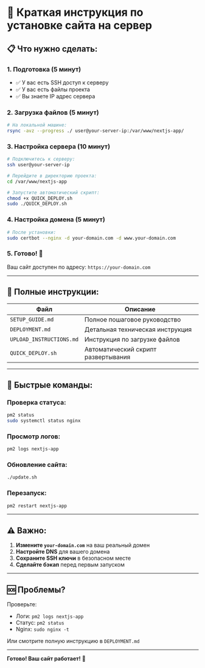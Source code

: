 # 🚀 Краткая инструкция по установке сайта на сервер

## 📋 Что нужно сделать:

### 1. Подготовка (5 минут)
- ✅ У вас есть SSH доступ к серверу
- ✅ У вас есть файлы проекта
- ✅ Вы знаете IP адрес сервера

### 2. Загрузка файлов (5 минут)
```bash
# На локальной машине:
rsync -avz --progress ./ user@your-server-ip:/var/www/nextjs-app/
```

### 3. Настройка сервера (10 минут)
```bash
# Подключитесь к серверу:
ssh user@your-server-ip

# Перейдите в директорию проекта:
cd /var/www/nextjs-app

# Запустите автоматический скрипт:
chmod +x QUICK_DEPLOY.sh
sudo ./QUICK_DEPLOY.sh
```

### 4. Настройка домена (5 минут)
```bash
# После установки:
sudo certbot --nginx -d your-domain.com -d www.your-domain.com
```

### 5. Готово! 🎉
Ваш сайт доступен по адресу: `https://your-domain.com`

---

## 📖 Полные инструкции:

| Файл | Описание |
|------|----------|
| `SETUP_GUIDE.md` | Полное пошаговое руководство |
| `DEPLOYMENT.md` | Детальная техническая инструкция |
| `UPLOAD_INSTRUCTIONS.md` | Инструкция по загрузке файлов |
| `QUICK_DEPLOY.sh` | Автоматический скрипт развертывания |

---

## 🔧 Быстрые команды:

### Проверка статуса:
```bash
pm2 status
sudo systemctl status nginx
```

### Просмотр логов:
```bash
pm2 logs nextjs-app
```

### Обновление сайта:
```bash
./update.sh
```

### Перезапуск:
```bash
pm2 restart nextjs-app
```

---

## ⚠️ Важно:

1. **Измените `your-domain.com`** на ваш реальный домен
2. **Настройте DNS** для вашего домена
3. **Сохраните SSH ключи** в безопасном месте
4. **Сделайте бэкап** перед первым запуском

---

## 🆘 Проблемы?

Проверьте:
- Логи: `pm2 logs nextjs-app`
- Статус: `pm2 status`
- Nginx: `sudo nginx -t`

Или смотрите полную инструкцию в `DEPLOYMENT.md`

---

**Готово! Ваш сайт работает!** 🎉